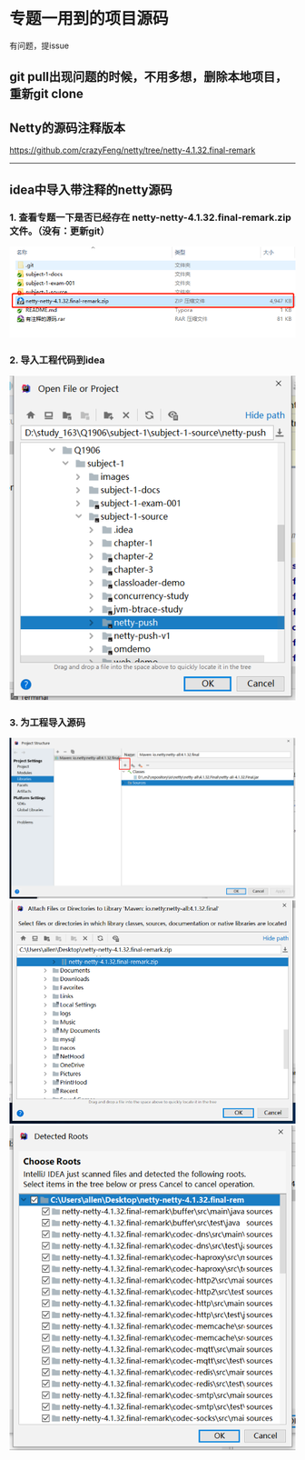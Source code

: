 # 专题一用到的项目源码
有问题，提issue
## git pull出现问题的时候，不用多想，删除本地项目，重新git clone

## Netty的源码注释版本
https://github.com/crazyFeng/netty/tree/netty-4.1.32.final-remark 


----------

## idea中导入带注释的netty源码
### 1. 查看专题一下是否已经存在 netty-netty-4.1.32.final-remark.zip 文件。（没有：更新git）
![](../images/1.png)

### 2. 导入工程代码到idea
![](../images/2.png)

### 3. 为工程导入源码
![](../images/3.png)
![](../images/4.png)
![](../images/5.png)